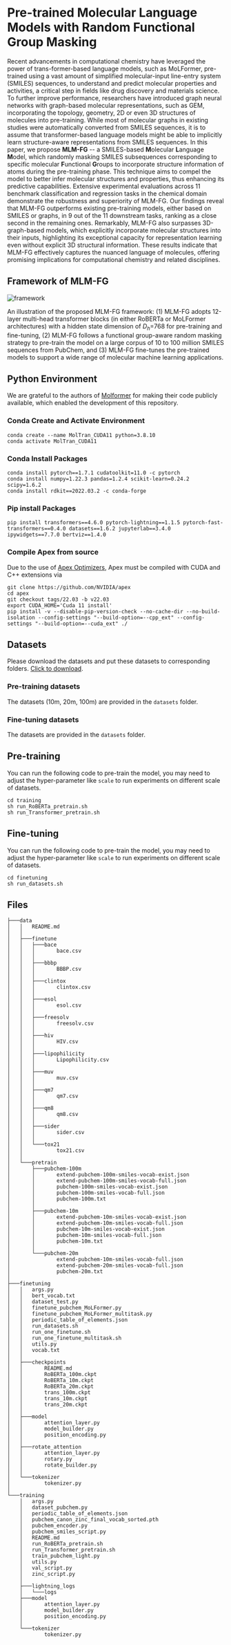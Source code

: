 # Pre-trained Molecular Language Models with Random Functional Group Masking

Recent advancements in computational chemistry have leveraged the power of trans-former-based language  models, such as MoLFormer, pre-trained using a vast amount of simplified molecular-input line-entry system (SMILES) sequences, to understand and predict molecular properties and activities, a critical step in fields like drug discovery and materials science. To further improve performance, researchers have introduced graph neural networks with graph-based molecular representations, such as GEM, incorporating the topology, geometry, 2D or even 3D structures of molecules into pre-training. While most of molecular graphs in existing studies were automatically converted from SMILES sequences, it is to assume that transformer-based language models might be able to implicitly learn structure-aware representations from SMILES sequences.
In this paper, we propose **MLM-FG** -- a SMILES-based **M**olecular **L**anguage **M**odel, which randomly masking SMILES subsequences corresponding to specific molecular **F**unctional **G**roups to incorporate structure information of atoms during the pre-training phase. This technique aims to compel the model to better infer molecular structures and properties, thus enhancing its predictive capabilities.
Extensive experimental evaluations across 11 benchmark classification and regression tasks in the chemical domain demonstrate the robustness and superiority of MLM-FG. Our findings reveal that MLM-FG outperforms existing pre-training models, either based on SMILES or graphs, in 9 out of the 11 downstream tasks, ranking as a close second in the remaining ones. Remarkably, MLM-FG also surpasses 3D-graph-based models, which explicitly incorporate molecular structures into their inputs, highlighting its exceptional capacity for representation learning even without explicit 3D structural information. These results indicate that MLM-FG effectively captures the nuanced language of molecules, offering promising implications for computational chemistry and related disciplines.

## Framework of MLM-FG
![framework](figures/framework.png)

An illustration of the proposed MLM-FG framework: (1) MLM-FG adopts 12-layer multi-head transformer blocks (in either RoBERTa or MoLFormer architectures) with a hidden state dimension of $D_h$=768 for pre-training and fine-tuning, (2) MLM-FG follows a functional group-aware random masking strategy to pre-train the model on a large corpus of 10 to 100 million SMILES sequences from PubChem, and (3) MLM-FG fine-tunes the pre-trained models to support a wide range of molecular machine learning applications.


## Python Environment

We are grateful to the authors of [Molformer](https://github.com/IBM/molformer) for making their code publicly available, which enabled the development of this repository.

### Conda Create and Activate Environment

```
conda create --name MolTran_CUDA11 python=3.8.10
conda activate MolTran_CUDA11
```

### Conda Install Packages
```
conda install pytorch==1.7.1 cudatoolkit=11.0 -c pytorch
conda install numpy=1.22.3 pandas=1.2.4 scikit-learn=0.24.2 scipy=1.6.2
conda install rdkit==2022.03.2 -c conda-forge
```

### Pip install Packages
```
pip install transformers==4.6.0 pytorch-lightning==1.1.5 pytorch-fast-transformers==0.4.0 datasets==1.6.2 jupyterlab==3.4.0 ipywidgets==7.7.0 bertviz==1.4.0
```

### Compile Apex from source

Due to the use of [Apex Optimizers](https://nvidia.github.io/apex/optimizers.html), Apex must be compiled with CUDA and C++ extensions via


```
git clone https://github.com/NVIDIA/apex
cd apex
git checkout tags/22.03 -b v22.03
export CUDA_HOME='Cuda 11 install'
pip install -v --disable-pip-version-check --no-cache-dir --no-build-isolation --config-settings "--build-option=--cpp_ext" --config-settings "--build-option=--cuda_ext" ./
```

## Datasets

Please download the datasets and put these datasets to corresponding folders. [Click to download](https://drive.google.com/drive/folders/16vOW0rzMJJAC0iNFbzb6E_40yQ3lbLaF).

### Pre-training datasets
The datasets (10m, 20m, 100m) are provided in the ``datasets`` folder.

### Fine-tuning datasets
The datasets are provided in the ``datasets`` folder.


## Pre-training
You can run the following code to pre-train the model, you may need to adjust the hyper-parameter like ``scale`` to run experiments on different scale of datasets.
```
cd training
sh run_RoBERTa_pretrain.sh
sh run_Transformer_pretrain.sh
```

## Fine-tuning
You can run the following code to pre-train the model, you may need to adjust the hyper-parameter like ``scale`` to run experiments on different scale of datasets.
```
cd finetuning
sh run_datasets.sh
```

## Files
```
├───data
│   │   README.md
│   │
│   ├───finetune
│   │   ├───bace
│   │   │       bace.csv
│   │   │
│   │   ├───bbbp
│   │   │       BBBP.csv
│   │   │
│   │   ├───clintox
│   │   │       clintox.csv
│   │   │
│   │   ├───esol
│   │   │       esol.csv
│   │   │
│   │   ├───freesolv
│   │   │       freesolv.csv
│   │   │
│   │   ├───hiv
│   │   │       HIV.csv
│   │   │
│   │   ├───lipophilicity
│   │   │       Lipophilicity.csv
│   │   │
│   │   ├───muv
│   │   │       muv.csv
│   │   │
│   │   ├───qm7
│   │   │       qm7.csv
│   │   │
│   │   ├───qm8
│   │   │       qm8.csv
│   │   │
│   │   ├───sider
│   │   │       sider.csv
│   │   │
│   │   └───tox21
│   │           tox21.csv
│   │
│   └───pretrain
│       ├───pubchem-100m
│       │       extend-pubchem-100m-smiles-vocab-exist.json
│       │       extend-pubchem-100m-smiles-vocab-full.json
│       │       pubchem-100m-smiles-vocab-exist.json
│       │       pubchem-100m-smiles-vocab-full.json
│       │       pubchem-100m.txt
│       │
│       ├───pubchem-10m
│       │       extend-pubchem-10m-smiles-vocab-exist.json
│       │       extend-pubchem-10m-smiles-vocab-full.json
│       │       pubchem-10m-smiles-vocab-exist.json
│       │       pubchem-10m-smiles-vocab-full.json
│       │       pubchem-10m.txt
│       │
│       └───pubchem-20m
│               extend-pubchem-10m-smiles-vocab-full.json
│               extend-pubchem-20m-smiles-vocab-full.json
│               pubchem-20m.txt
│
├───finetuning
│   │   args.py
│   │   bert_vocab.txt
│   │   dataset_test.py
│   │   finetune_pubchem_MoLFormer.py
│   │   finetune_pubchem_MoLFormer_multitask.py
│   │   periodic_table_of_elements.json
│   │   run_datasets.sh
│   │   run_one_finetune.sh
│   │   run_one_finetune_multitask.sh
│   │   utils.py
│   │   vocab.txt
│   │
│   ├───checkpoints
│   │       README.md
│   │       RoBERTa_100m.ckpt
│   │       RoBERTa_10m.ckpt
│   │       RoBERTa_20m.ckpt
│   │       trans_100m.ckpt
│   │       trans_10m.ckpt
│   │       trans_20m.ckpt
│   │
│   ├───model
│   │       attention_layer.py
│   │       model_builder.py
│   │       position_encoding.py
│   │
│   ├───rotate_attention
│   │       attention_layer.py
│   │       rotary.py
│   │       rotate_builder.py
│   │
│   └───tokenizer
│           tokenizer.py
│
└───training
    │   args.py
    │   dataset_pubchem.py
    │   periodic_table_of_elements.json
    │   pubchem_canon_zinc_final_vocab_sorted.pth
    │   pubchem_encoder.py
    │   pubchem_smiles_script.py
    │   README.md
    │   run_RoBERTa_pretrain.sh
    │   run_Transformer_pretrain.sh
    │   train_pubchem_light.py
    │   utils.py
    │   val_script.py
    │   zinc_script.py
    │
    ├───lightning_logs
    │   └───logs
    ├───model
    │       attention_layer.py
    │       model_builder.py
    │       position_encoding.py
    │
    └───tokenizer
            tokenizer.py

```

